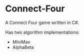 # Connect-Four
A Connect Four game written in C#.

Has two algorithm implementations:

* MiniMax
* AlphaBeta
